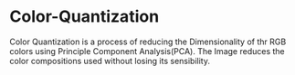 # Color-Quantization
Color Quantization is a process of reducing the Dimensionality of thr RGB colors using Principle Component Analysis(PCA).
The Image reduces the color compositions used without losing its sensibility.
